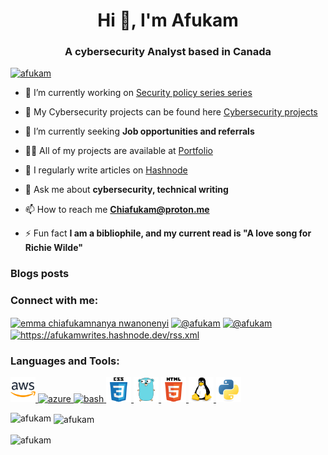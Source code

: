<h1 align="center">Hi 👋, I'm Afukam</h1>
<h3 align="center">A cybersecurity Analyst based in Canada</h3>

<p align="left"> <a href="https://github.com/ryo-ma/github-profile-trophy"><img src="https://github-profile-trophy.vercel.app/?username=afukam" alt="afukam" /></a> </p>

- 🔭 I’m currently working on [Security policy series series](https://afukamwrites.hashnode.dev/series/cybersecurity-policies)

- 👯 My Cybersecurity projects can be found here [Cybersecurity projects](https://github.com/Afukam/Cybersecurity-Projects.git)

- 🤝 I’m currently seeking **Job opportunities and referrals**

- 👨‍💻 All of my projects are available at [Portfolio](https://flowcv.me/afukam)

- 📝 I regularly write articles on [Hashnode](https://afukamwrites.hashnode.dev/)

- 💬 Ask me about **cybersecurity, technical writing**

- 📫 How to reach me **Chiafukam@proton.me**

- ⚡ Fun fact **I am a bibliophile, and my current read is "A love song for Richie Wilde"**

### Blogs posts
<!-- BLOG-POST-LIST:START -->
<!-- BLOG-POST-LIST:END -->

<h3 align="left">Connect with me:</h3>
<p align="left">
<a href="https://linkedin.com/in/emma chiafukamnanya nwanonenyi" target="blank"><img align="center" src="https://raw.githubusercontent.com/rahuldkjain/github-profile-readme-generator/master/src/images/icons/Social/linked-in-alt.svg" alt="emma chiafukamnanya nwanonenyi" height="30" width="40" /></a>
<a href="https://hashnode.com/@afukam" target="blank"><img align="center" src="https://raw.githubusercontent.com/rahuldkjain/github-profile-readme-generator/master/src/images/icons/Social/hashnode.svg" alt="@afukam" height="30" width="40" /></a>
<a href="https://medium.com/@afukam" target="blank"><img align="center" src="https://raw.githubusercontent.com/rahuldkjain/github-profile-readme-generator/master/src/images/icons/Social/medium.svg" alt="@afukam" height="30" width="40" /></a>
<a href="/https://afukamwrites.hashnode.dev/rss.xml" target="blank"><img align="center" src="https://raw.githubusercontent.com/rahuldkjain/github-profile-readme-generator/master/src/images/icons/Social/rss.svg" alt="https://afukamwrites.hashnode.dev/rss.xml" height="30" width="40" /></a>
</p>

<h3 align="left">Languages and Tools:</h3>
<p align="left"> <a href="https://aws.amazon.com" target="_blank" rel="noreferrer"> <img src="https://raw.githubusercontent.com/devicons/devicon/master/icons/amazonwebservices/amazonwebservices-original-wordmark.svg" alt="aws" width="40" height="40"/> </a> <a href="https://azure.microsoft.com/en-in/" target="_blank" rel="noreferrer"> <img src="https://www.vectorlogo.zone/logos/microsoft_azure/microsoft_azure-icon.svg" alt="azure" width="40" height="40"/> </a> <a href="https://www.gnu.org/software/bash/" target="_blank" rel="noreferrer"> <img src="https://www.vectorlogo.zone/logos/gnu_bash/gnu_bash-icon.svg" alt="bash" width="40" height="40"/> </a> <a href="https://www.w3schools.com/css/" target="_blank" rel="noreferrer"> <img src="https://raw.githubusercontent.com/devicons/devicon/master/icons/css3/css3-original-wordmark.svg" alt="css3" width="40" height="40"/> </a> <a href="https://golang.org" target="_blank" rel="noreferrer"> <img src="https://raw.githubusercontent.com/devicons/devicon/master/icons/go/go-original.svg" alt="go" width="40" height="40"/> </a> <a href="https://www.w3.org/html/" target="_blank" rel="noreferrer"> <img src="https://raw.githubusercontent.com/devicons/devicon/master/icons/html5/html5-original-wordmark.svg" alt="html5" width="40" height="40"/> </a> <a href="https://www.linux.org/" target="_blank" rel="noreferrer"> <img src="https://raw.githubusercontent.com/devicons/devicon/master/icons/linux/linux-original.svg" alt="linux" width="40" height="40"/> </a> <a href="https://www.python.org" target="_blank" rel="noreferrer"> <img src="https://raw.githubusercontent.com/devicons/devicon/master/icons/python/python-original.svg" alt="python" width="40" height="40"/> </a> </p>

<p><img align="left" src="https://github-readme-stats.vercel.app/api/top-langs?username=afukam&show_icons=true&locale=en&layout=compact" alt="afukam" /></p>

<p>&nbsp;<img align="center" src="https://github-readme-stats.vercel.app/api?username=afukam&show_icons=true&locale=en" alt="afukam" /></p>

<p><img align="center" src="https://github-readme-streak-stats.herokuapp.com/?user=afukam&" alt="afukam" /></p>
